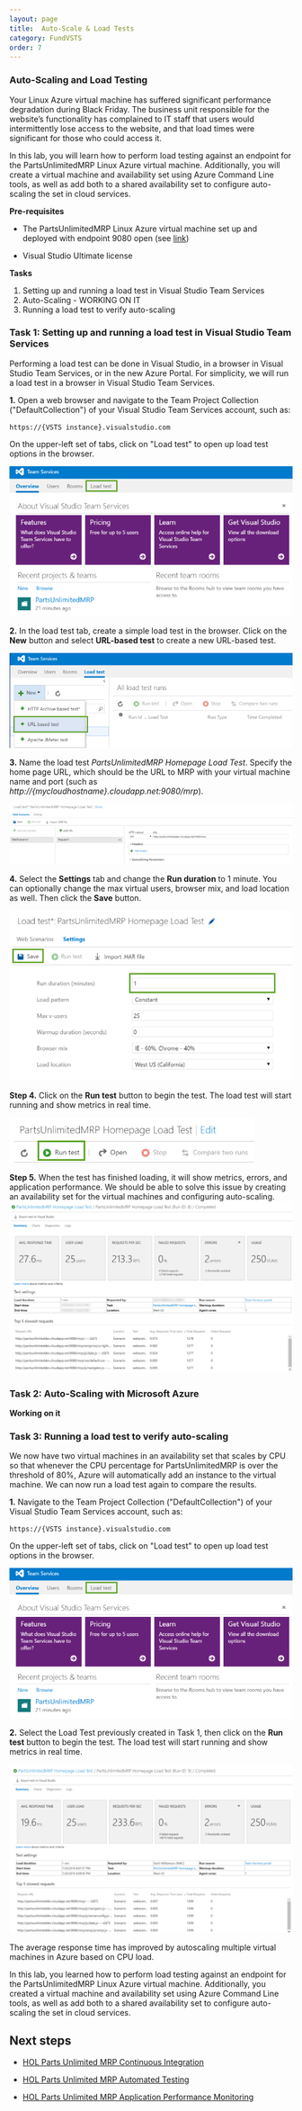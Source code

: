 ```yaml
---
layout: page
title:  Auto-Scale & Load Tests
category: FundVSTS
order: 7
---
```


### Auto-Scaling and Load Testing

Your Linux Azure virtual machine has suffered significant performance degradation during Black Friday. The business unit responsible for the website’s functionality has complained to IT staff that users would intermittently lose access to the website, and that load times were significant for those who could access it.

In this lab, you will learn how to perform load testing against an endpoint for the PartsUnlimitedMRP Linux Azure virtual machine. Additionally, you will create a virtual machine and availability set using Azure Command Line tools, as well as add both to a shared availability set to configure auto-scaling the set in cloud services. 

**Pre-requisites**

- The PartsUnlimitedMRP Linux Azure virtual machine set up and deployed with endpoint 9080 open (see [link](https://github.com/Microsoft/PartsUnlimitedMRP/blob/master/docs/Build-MRP-App-Linux.md))

- Visual Studio Ultimate license

**Tasks**

1. Setting up and running a load test in Visual Studio Team Services
2. Auto-Scaling - WORKING ON IT
4. Running a load test to verify auto-scaling

### Task 1: Setting up and running a load test in Visual Studio Team Services ###

Performing a load test can be done in Visual Studio, in a browser in Visual Studio Team Services, or in the new Azure Portal. For simplicity, we will run a load test in a browser in Visual Studio Team Services. 

**1.** Open a web browser and navigate to the Team Project Collection ("DefaultCollection") of your Visual Studio Team Services account, such as:

    https://{VSTS instance}.visualstudio.com

On the upper-left set of tabs, click on "Load test" to open up load test options in the browser. 

![](<../assets/ASloadtests/navigate_to_load_test_tab.png>)

**2.** In the load test tab, create a simple load test in the browser. Click on the **New** button and select **URL-based test** to create a new URL-based test.

![](<../assets/ASloadtests/select_url_test.png>)

**3.** Name the load test *PartsUnlimitedMRP Homepage Load Test*. Specify the home page URL, which should be the URL to MRP with your virtual machine name and port (such as *http://{mycloudhostname}.cloudapp.net:9080/mrp*).

![](<../assets/ASloadtests/point_to_mrp_url.png>)

**4.** Select the **Settings** tab and change the **Run duration** to 1 minute. You can optionally change the max virtual users, browser mix, and load location as well. Then click the **Save** button.

![](<../assets/ASloadtests/change_run_duration.png>)

**Step 4.** Click on the **Run test** button to begin the test. The load test will start running and show metrics in real time. 

![](<../assets/ASloadtests/run_test.png>)

**Step 5.** When the test has finished loading, it will show metrics, errors, and application performance. We should be able to solve this issue by creating an availability set for the virtual machines and configuring auto-scaling.
![](<../assets/ASloadtests/view_test_results.png>)

### Task 2: Auto-Scaling with Microsoft Azure ###

**Working on it**

### Task 3: Running a load test to verify auto-scaling ###

We now have two virtual machines in an availability set that scales by CPU so that whenever the CPU percentage for PartsUnlimitedMRP is over the threshold of 80%, Azure will automatically add an instance to the virtual machine. We can now run a load test again to compare the results. 

**1.** Navigate to the Team Project Collection ("DefaultCollection") of your Visual Studio Team Services account, such as:

    https://{VSTS instance}.visualstudio.com

On the upper-left set of tabs, click on "Load test" to open up load test options in the browser. 

![](<../assets/ASloadtests/navigate_to_load_test_tab.png>)

**2.** Select the Load Test previously created in Task 1, then click on the **Run test** button to begin the test. The load test will start running and show metrics in real time. 

![](<../assets/ASloadtests/second_load_test_summary.png>)

The average response time has improved by autoscaling multiple virtual machines in Azure based on CPU load. 

In this lab, you learned how to perform load testing against an endpoint for the PartsUnlimitedMRP Linux Azure virtual machine. Additionally, you created a virtual machine and availability set using Azure Command Line tools, as well as add both to a shared availability set to configure auto-scaling the set in cloud services.

Next steps
----------

-   [HOL Parts Unlimited MRP Continuous Integration ](https://github.com/Microsoft/PartsUnlimitedMRP/tree/master/docs/HOL_Continuous-Integration)

-   [HOL Parts Unlimited MRP Automated Testing](https://github.com/Microsoft/PartsUnlimitedMRP/tree/master/docs/HOL_Automated-Testing)

-   [HOL Parts Unlimited MRP Application Performance Monitoring](https://github.com/Microsoft/PartsUnlimitedMRP/tree/master/docs/HOL_Application-Performance-Monitoring)